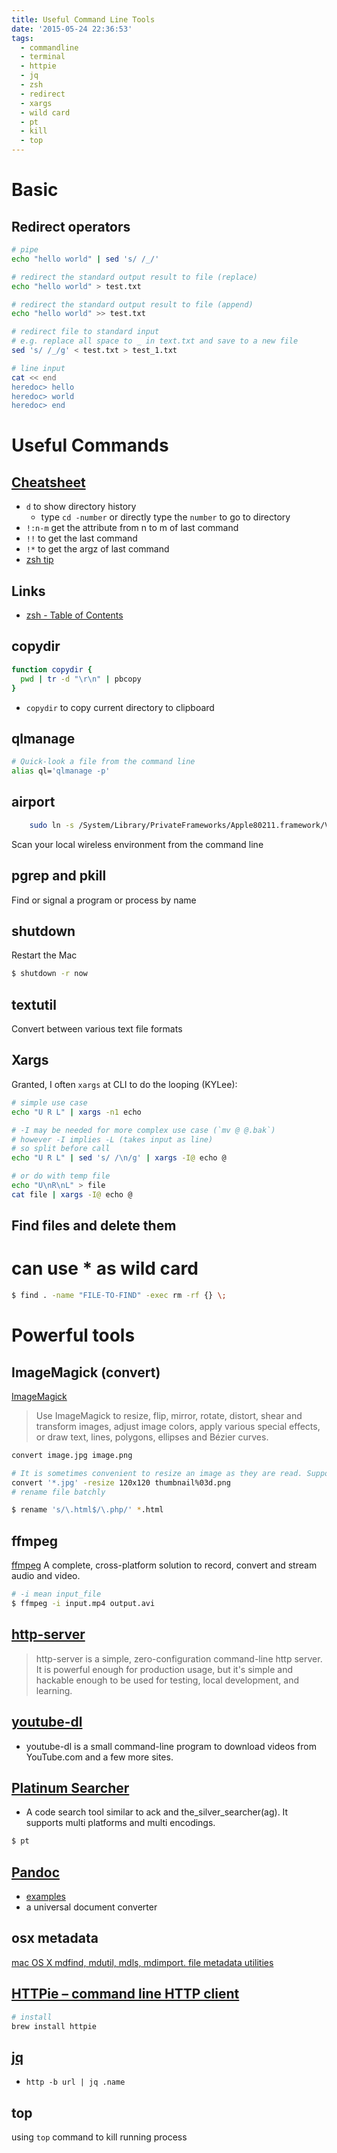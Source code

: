 ```yaml
---
title: Useful Command Line Tools
date: '2015-05-24 22:36:53'
tags:
  - commandline
  - terminal
  - httpie
  - jq
  - zsh
  - redirect
  - xargs
  - wild card
  - pt
  - kill
  - top
---
```


# Basic

## Redirect operators

```sh
# pipe
echo "hello world" | sed 's/ /_/'

# redirect the standard output result to file (replace)
echo "hello world" > test.txt

# redirect the standard output result to file (append)
echo "hello world" >> test.txt

# redirect file to standard input
# e.g. replace all space to _ in text.txt and save to a new file
sed 's/ /_/g' < test.txt > test_1.txt

# line input
cat << end
heredoc> hello
heredoc> world
heredoc> end
```

# Useful Commands

## [Cheatsheet](http://floss.zoomquiet.io/data/20120129165222/index.html)

- `d` to show directory history
  - type `cd -number` or directly type the `number` to go to directory
- `!:n-m` get the attribute from n to m of last command
- `!!` to get the last command
- `!*` to get the argz of last command
- [zsh tip](http://www.zzapper.co.uk/zshtips.html)

## Links
- [zsh - Table of Contents](http://www.cs.elte.hu/zsh-manual/zsh_toc.html)

## copydir

```sh
function copydir {
  pwd | tr -d "\r\n" | pbcopy
}
```

- `copydir` to copy current directory to clipboard

## qlmanage

```sh
# Quick-look a file from the command line
alias ql='qlmanage -p'
```

## airport

```sh
    sudo ln -s /System/Library/PrivateFrameworks/Apple80211.framework/Versions/Current/Resources/airport /usr/sbin/airport
```

Scan your local wireless environment from the command line

## pgrep and pkill

Find or signal a program or process by name

## shutdown

Restart the Mac

```sh
$ shutdown -r now
```

## textutil

Convert between various text file formats

## Xargs

Granted, I often `xargs` at CLI to do the looping (KYLee):
```sh
# simple use case
echo "U R L" | xargs -n1 echo

# -I may be needed for more complex use case (`mv @ @.bak`)
# however -I implies -L (takes input as line)
# so split before call
echo "U R L" | sed 's/ /\n/g' | xargs -I@ echo @

# or do with temp file
echo "U\nR\nL" > file
cat file | xargs -I@ echo @
```

## Find files and delete them

# can use * as wild card
``` sh
$ find . -name "FILE-TO-FIND" -exec rm -rf {} \;
```

# Powerful tools

## ImageMagick (convert)

[ImageMagick](http://www.imagemagick.org/script/command-line-processing.php)

> Use ImageMagick to resize, flip, mirror, rotate, distort, shear and transform images, adjust image colors, apply various special effects, or draw text, lines, polygons, ellipses and Bézier curves.

```sh
convert image.jpg image.png
```

```sh
# It is sometimes convenient to resize an image as they are read. Suppose you have hundreds of large JPEG images you want to convert to a sequence of PNG thumbails:
convert '*.jpg' -resize 120x120 thumbnail%03d.png
# rename file batchly

$ rename 's/\.html$/\.php/' *.html
```

## ffmpeg

[ffmpeg](https://www.ffmpeg.org/) A complete, cross-platform solution to record, convert and stream audio and video.

```sh
# -i mean input_file
$ ffmpeg -i input.mp4 output.avi
```

## [http-server](https://www.npmjs.com/package/http-server)

> http-server is a simple, zero-configuration command-line http server. It is powerful enough for production usage, but it's simple and hackable enough to be used for testing, local development, and learning.

## [youtube-dl](http://rg3.github.io/youtube-dl/)

- youtube-dl is a small command-line program to download videos from YouTube.com and a few more sites.

## [Platinum Searcher](https://github.com/monochromegane/the_platinum_searcher)

- A code search tool similar to ack and the_silver_searcher(ag). It supports multi platforms and multi encodings.

```sh
$ pt
```

## [Pandoc](http://johnmacfarlane.net/pandoc/index.html)

- [examples](http://johnmacfarlane.net/pandoc/demos.html)
- a universal document converter

## osx metadata

[mac OS X mdfind, mdutil, mdls, mdimport. file metadata utilities](http://real-world-systems.com/docs/mdfind.1.html)

## [HTTPie – command line HTTP client](https://httpie.org/)

```sh
# install
brew install httpie
```

## [jq](https://stedolan.github.io/jq/)

- `http -b url | jq .name`

## top
using `top` command to kill running process
